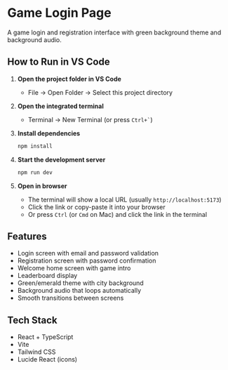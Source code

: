 # Game Login Page

A game login and registration interface with green background theme and background audio.

## How to Run in VS Code

1. **Open the project folder in VS Code**
   - File → Open Folder → Select this project directory

2. **Open the integrated terminal**
   - Terminal → New Terminal (or press `` Ctrl+` ``)

3. **Install dependencies**
   ```bash
   npm install
   ```

4. **Start the development server**
   ```bash
   npm run dev
   ```

5. **Open in browser**
   - The terminal will show a local URL (usually `http://localhost:5173`)
   - Click the link or copy-paste it into your browser
   - Or press `Ctrl` (or `Cmd` on Mac) and click the link in the terminal

## Features

- Login screen with email and password validation
- Registration screen with password confirmation
- Welcome home screen with game intro
- Leaderboard display
- Green/emerald theme with city background
- Background audio that loops automatically
- Smooth transitions between screens

## Tech Stack

- React + TypeScript
- Vite
- Tailwind CSS
- Lucide React (icons)
